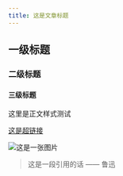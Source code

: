 ```yaml
---
title: 这是文章标题
---
```

## 一级标题

### 二级标题

#### 三级标题

这里是正文样式测试

[这是超链接](https://baidu.com)

![这是一张图片](/img/default.png)

> 这是一段引用的话
> —— 鲁迅